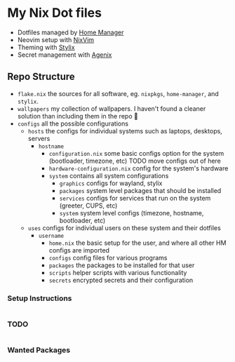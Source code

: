 # My Nix Dot files

* Dotfiles managed by [Home Manager](https://nixos.wiki/wiki/Home_Manager)
* Neovim setup with [NixVim](https://github.com/nix-community/nixvim)
* Theming with [Stylix](https://github.com/danth/stylix)
* Secret management with [Agenix](https://github.com/ryantm/agenix)

## Repo Structure

* `flake.nix` the sources for all software, eg. `nixpkgs`, `home-manager`, and `stylix`.
* `wallpapers` my collection of wallpapers. I haven't found a cleaner solution than including them in the repo 🤷
* `configs` all the possible configurations
    * `hosts` the configs for individual systems such as laptops, desktops, servers
        * `hostname`
            * `configuration.nix` some basic configs option for the system (bootloader, timezone, etc) TODO move configs out of here
            * `hardware-configuration.nix` config for the system's hardware
            * `system` contains all system configurations
                * `graphics` configs for wayland, stylix
                * `packages` system level packages that should be installed
                * `services` configs for services that run on the system (greeter, CUPS, etc)
                * `system` system level configs (timezone, hostname, bootloader, etc)
    * `uses` configs for individual users on these system and their dotfiles
        * `username`
            * `home.nix` the basic setup for the user, and where all other HM configs are imported
            * `configs` config files for various programs
            * `packages` the packages to be installed for that user
            * `scripts` helper scripts with various functionality
            * `secrets` encrypted secrets and their configuration


<details>

<summary style="display:inline;"><h3>Setup Instructions</h3></summary>

## Home manager

`nix run #.homeConfigurations.gideon.activationPackage`

## SSH

to switch this repo over to SSH to push any changes and be authed
SSH keys must exist

`git remote set-url origin github:gideonwolfe/nix`

</details>

<details>

<summary style="display:inline;"><h3>TODO</h3></summary>

## Initial steps required for setup
* Calendars and Contacts
    * `vdirsyncer discover calendar_gmail` to initialize auth to vdirsyncer
    * `vdirsyncer discover contacts_gmail` to initialize auth to vdirsyncer
    * there's a couple things you have to agree too, like creating the local calendar files, how to automate this?

* Set up browser plugins
    * ~/.config/darkreader/darkreader.json needs to be manually imported via darkreader settings (FF and Chromium)
    * New Tab Override (FF) and New Tab URL (Chromium) needs to be set to point at http://localhost:9876

* Discord
    * Vesktop has to be launched for a first time setup
    * You have to select "Stylix" theme in "Theme" settings page
    * Can I force enable this through settings.json? Maybe use JQ
    * Login

* KDE Connect
    * Add your device

* Signal Desktop
    * Verify/add device

## Nixvim

* `lualine` config not advanced enough for me to inject mode formatting function
    * I checked in matrix and they want to fix/update this

## Vesktop

* Find way to automate plugin installation (in settings.json) but there are "stateful" lines in that file, how to programatically chnge? JQ?
* Find a way to automate theme selection to stylix (settings.json)
* change the color values in top level settings.json for splash screen, it doesn't use hex though

## Real Time Audio (for music production)

    https://github.com/musnix/musnix

## Add theme to cli-visualizer

command is `vis`, takes a config file with a theme 

https://github.com/dpayne/cli-visualizer?tab=readme-ov-file#configuration

## Add custom icons of some sort

## Change workspace icon when new window opened

like if I click a link and it opens a tab in FF in another workspace, that workspace icon should get a highlight.
I think its called urgent or something

## Add theme to audacity
    
seems to have a "Custom" option for theme

## Configure spicetify

https://github.com/the-argus/spicetify-nix lets you specify custom colors in nix
Already installed this, works well with preset themes. Now need to make a stylix theme


## Hardware only stuff (can't really config in VM)

* Multi monitor outputs
* Bluetooth (should be configured already)
* Virtual machines (should be configured already)
* Backlight control (already have module but need to test)
* Hibernation/sleep

## Seahorse won't import SSH key

```
Could not display “<key_name>”
Reason:	Unrecognized or unsupported data.
```

is it because the keys aren't in `.ssh`? I don't think that's been an issue before

## Emoji fonts rendering as colored emoji

I have emoji font specified in `stylix` as `Symbola`, and `fonts.fontconfig.defaultFonts.emoji = ["Symbola"]`

I have `symbola` and `noto-fonts-monochrome-emoji` installed, which both seem to be showing in `gucharmap`

It's just not changing the system emoji font :(

## Qt Theming

Ongoing discussion on Stylix github, how to access these new features?

https://github.com/danth/stylix/pull/367

## Build UI Elements

### Window switcher

to switch between windows on all workspaces

### Fancy logout/shortcut/power menu

on old system it was build with rofi, but this will change

### Set up Hyprland

hard to do in a VM since it runs like shite

### Improve waybar media playing module

maybe this third party one https://github.com/raffaem/waybar-mediaplayer
or just hack on it

### Add waybar desktop notification toggle 

maybe adapt https://github.com/vkraven/swankybar to toggle notifications instead of adaptive sync

## Misc

* `cava` continues to hear audio even when system vol is muted

</details>


<details>

<summary style="display:inline;"><h3>Wanted Packages</h3></summary>

* https://github.com/joouha/euporie - TUI Jupyter notebooks
* https://github.com/Julien-cpsn/ATAC - TUI API Client (like postman)
* https://github.com/cyring/CoreFreq - CPU monitoring module
* https://github.com/tconbeer/harlequin - TUI Database IDE
* https://github.com/dewberryants/asciiMol - TUI molecular viewer
* https://github.com/darrenburns/elia - TUI for LLMs
* https://github.com/nadrad/h-m-m - TUI for making mind maps
* https://github.com/Chleba/netscanner - TUI for scanning networks

</details>
